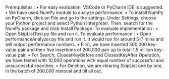 Prerequisites : 
• For easy evaluation, VSCode or PyCharm IDE is suggested. 
• We have used NumPy module to analyze performance. 
• To install NumPy on PyCharm, click on File and go to the settings. Under Settings, 
choose your Python project and select Python Interpreter. Then, search for the NumPy 
package and click Install Package.
To evaluate implementation : 
• Open SkipListTest.py file and run it.
To evaluate performance :
• Open performanceAnalyzer.py file and run it. It would run for around 5-7 mins and will 
output performance numbers. 
• First, we have inserted 500,000 key-value pair and then five insertions of 200,000 pair 
up to total 1.5 million key-value pair.
• For Search, ClosestKeyBefore and ClosestKeyAfter Operation, we have tested with 
10,000 operations with equal number of successful and unsuccessful searches.
• For Deletion, we are clearing SkipList one by one, in the batch of 200,000 removal and 
till all out.